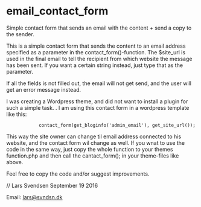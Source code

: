 # email_contact_form
Simple contact form that sends an email with the content + send a copy to the sender.

This is a simple contact form that sends the content to an email address specified as a parameter in the contact_form()-function.
The $site_url is used in the final email to tell the recipient from which website the message has been sent.
If you want a certain string instead, just type that as the parameter.

If all the fields is not filled out, the email will not get send, and the user will get an error message instead.

I was creating a Wordpress theme, and did not want to install a plugin for such a simple task.
.
I am using this contact form in a wordpress template like this:

                contact_form(get_bloginfo('admin_email'), get_site_url());
                
This way the site owner can change til email address connected to his website, and the contact form wil change as well.
If you wnat to use the code in the same way, just copy the whole function to your themes function.php and then call the cantact_form(); in your theme-files like above.

Feel free to copy the code and/or suggest improvements. 

// Lars Svendsen
September 19 2016

Email: lars@svndsn.dk
